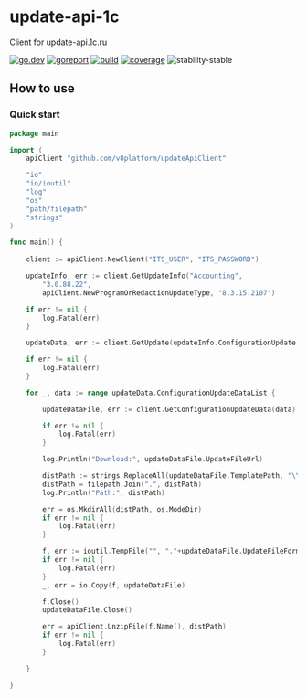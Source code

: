 # update-api-1c
Client for update-api.1c.ru

[![go.dev][pkg-img]][pkg] [![goreport][report-img]][report] [![build][build-img]][build] [![coverage][cov-img]][cov] ![stability-stable][stability-img]


## How to use

### Quick start

```go
package main

import (
	apiClient "github.com/v8platform/updateApiClient"

	"io"
	"io/ioutil"
	"log"
	"os"
	"path/filepath"
	"strings"
)

func main() {
	
	client := apiClient.NewClient("ITS_USER", "ITS_PASSWORD")

	updateInfo, err := client.GetUpdateInfo("Accounting",
		"3.0.88.22",
		apiClient.NewProgramOrRedactionUpdateType, "8.3.15.2107")

	if err != nil {
		log.Fatal(err)
	}

	updateData, err := client.GetUpdate(updateInfo.ConfigurationUpdate.ProgramVersionUin, updateInfo.ConfigurationUpdate.UpgradeSequence)

	if err != nil {
		log.Fatal(err)
	}

	for _, data := range updateData.ConfigurationUpdateDataList {

		updateDataFile, err := client.GetConfigurationUpdateData(data)

		if err != nil {
			log.Fatal(err)
		}

		log.Println("Download:", updateDataFile.UpdateFileUrl)

		distPath := strings.ReplaceAll(updateDataFile.TemplatePath, "\\", string(os.PathSeparator))
		distPath = filepath.Join(".", distPath)
		log.Println("Path:", distPath)

		err = os.MkdirAll(distPath, os.ModeDir)
		if err != nil {
			log.Fatal(err)
		}

		f, err := ioutil.TempFile("", "."+updateDataFile.UpdateFileFormat)
		if err != nil {
			log.Fatal(err)
		}
		_, err = io.Copy(f, updateDataFile)

		f.Close()
		updateDataFile.Close()

		err = apiClient.UnzipFile(f.Name(), distPath)
		if err != nil {
			log.Fatal(err)
		}

	}

}

```

[pkg-img]: http://img.shields.io/badge/godoc-reference-5272B4.svg
[pkg]: https://godoc.org/github.com/v8platform/updateApiClient
[report-img]: https://goreportcard.com/badge/github.com/v8platform/updateApiClient
[report]: https://goreportcard.com/report/github.com/v8platform/updateApiClient
[build-img]: https://github.com/v8platform/updateApiClient/workflows/goreleaser/badge.svg
[build]: https://github.com/v8platform/updateApiClient/actions
[cov-img]: http://gocover.io/_badge/github.com/v8platform/updateApiClient
[cov]: https://gocover.io/github.com/v8platform/updateApiClient
[stability-img]: https://img.shields.io/badge/stability-stable-green.svg

